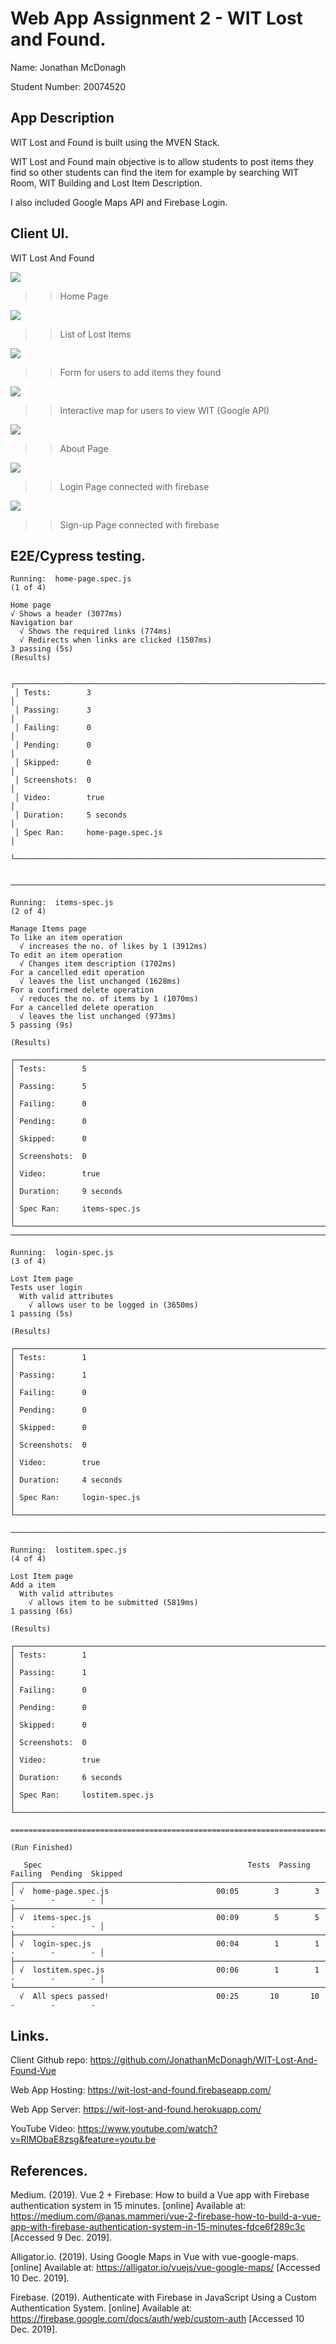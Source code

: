 # Web App Assignment 2 - WIT Lost and Found.

Name: Jonathan McDonagh

Student Number: 20074520

## App Description
WIT Lost and Found is built using the MVEN Stack.

WIT Lost and Found main objective is to allow 
students to post items they find so other students 
can find the item for example by searching WIT Room,
WIT Building and Lost Item Description.

I also included Google Maps API and Firebase Login.

## Client UI.
WIT Lost And Found


[homepage]: images/HomePage.png

![][homepage]

>>Home Page

[itemspage]: images/ItemsPage.png

![][itemspage]

>>List of Lost Items

[formpage]: images/FormPage.png

![][formpage]

>>Form for users to add items they found

[mappage]: images/MapPage.png

![][mappage]

>>Interactive map for users to view WIT (Google API)

[aboutpage]: images/AboutPage.png

![][aboutpage]

>>About Page

[loginpage]: images/LoginPage.png

![][loginpage]

>>Login Page connected with firebase

[signuppage]: images/SignUpPage.png

![][signuppage]

>>Sign-up Page connected with firebase

## E2E/Cypress testing.

    Running:  home-page.spec.js                                                               (1 of 4)

    Home page
    √ Shows a header (3077ms)
    Navigation bar
      √ Shows the required links (774ms)
      √ Redirects when links are clicked (1507ms)
    3 passing (5s)
    (Results)

     ┌────────────────────────────────────────────────────────────────────────────────────────────────┐
     │ Tests:        3                                                                                │
     │ Passing:      3                                                                                │
     │ Failing:      0                                                                                │
     │ Pending:      0                                                                                │
     │ Skipped:      0                                                                                │
     │ Screenshots:  0                                                                                │
     │ Video:        true                                                                             │
     │ Duration:     5 seconds                                                                        │
     │ Spec Ran:     home-page.spec.js                                                                │
     └────────────────────────────────────────────────────────────────────────────────────────────────┘


    ────────────────────────────────────────────────────────────────────────────────────────────────────

    Running:  items-spec.js                                                                   (2 of 4)

    Manage Items page
    To like an item operation
      √ increases the no. of likes by 1 (3912ms)
    To edit an item operation
      √ Changes item description (1702ms)
    For a cancelled edit operation
      √ leaves the list unchanged (1628ms)
    For a confirmed delete operation
      √ reduces the no. of items by 1 (1070ms)
    For a cancelled delete operation
      √ leaves the list unchanged (973ms)
    5 passing (9s)

    (Results)

    ┌────────────────────────────────────────────────────────────────────────────────────────────────┐
    │ Tests:        5                                                                                │
    │ Passing:      5                                                                                │
    │ Failing:      0                                                                                │
    │ Pending:      0                                                                                │
    │ Skipped:      0                                                                                │
    │ Screenshots:  0                                                                                │
    │ Video:        true                                                                             │
    │ Duration:     9 seconds                                                                        │
    │ Spec Ran:     items-spec.js                                                                    │
    └────────────────────────────────────────────────────────────────────────────────────────────────┘
    ────────────────────────────────────────────────────────────────────────────────────────────────────

    Running:  login-spec.js                                                                   (3 of 4)

    Lost Item page
    Tests user login
      With valid attributes
        √ allows user to be logged in (3650ms)
    1 passing (5s)

    (Results)

    ┌────────────────────────────────────────────────────────────────────────────────────────────────┐
    │ Tests:        1                                                                                │
    │ Passing:      1                                                                                │
    │ Failing:      0                                                                                │
    │ Pending:      0                                                                                │
    │ Skipped:      0                                                                                │
    │ Screenshots:  0                                                                                │
    │ Video:        true                                                                             │
    │ Duration:     4 seconds                                                                        │
    │ Spec Ran:     login-spec.js                                                                    │
    └────────────────────────────────────────────────────────────────────────────────────────────────┘

    ────────────────────────────────────────────────────────────────────────────────────────────────────

    Running:  lostitem.spec.js                                                                (4 of 4)

    Lost Item page
    Add a item
      With valid attributes
        √ allows item to be submitted (5819ms)
    1 passing (6s)

    (Results)

    ┌────────────────────────────────────────────────────────────────────────────────────────────────┐
    │ Tests:        1                                                                                │
    │ Passing:      1                                                                                │
    │ Failing:      0                                                                                │
    │ Pending:      0                                                                                │
    │ Skipped:      0                                                                                │
    │ Screenshots:  0                                                                                │
    │ Video:        true                                                                             │
    │ Duration:     6 seconds                                                                        │
    │ Spec Ran:     lostitem.spec.js                                                                 │
    └────────────────────────────────────────────────────────────────────────────────────────────────┘

    ====================================================================================================

    (Run Finished)

       Spec                                              Tests  Passing  Failing  Pending  Skipped  
    ┌────────────────────────────────────────────────────────────────────────────────────────────────┐
    │ √  home-page.spec.js                        00:05        3        3        -        -        - │
    ├────────────────────────────────────────────────────────────────────────────────────────────────┤
    │ √  items-spec.js                            00:09        5        5        -        -        - │
    ├────────────────────────────────────────────────────────────────────────────────────────────────┤
    │ √  login-spec.js                            00:04        1        1        -        -        - │
    ├────────────────────────────────────────────────────────────────────────────────────────────────┤
    │ √  lostitem.spec.js                         00:06        1        1        -        -        - │
    └────────────────────────────────────────────────────────────────────────────────────────────────┘
      √  All specs passed!                        00:25       10       10        -        -        -  

## Links.

Client Github repo: https://github.com/JonathanMcDonagh/WIT-Lost-And-Found-Vue

Web App Hosting: https://wit-lost-and-found.firebaseapp.com/

Web App Server: https://wit-lost-and-found.herokuapp.com/

YouTube Video: https://www.youtube.com/watch?v=RlMObaE8zsg&feature=youtu.be

## References.
Medium. (2019). Vue 2 + Firebase: How to build a Vue app with 
Firebase authentication system in 15 minutes. [online] Available 
at: https://medium.com/@anas.mammeri/vue-2-firebase-how-to-build-a-vue-app-with-firebase-authentication-system-in-15-minutes-fdce6f289c3c 
[Accessed 9 Dec. 2019].

Alligator.io. (2019). Using Google Maps in Vue with vue-google-maps. [online] Available at: https://alligator.io/vuejs/vue-google-maps/ [Accessed 10 Dec. 2019].

Firebase. (2019). Authenticate with Firebase in JavaScript Using a Custom Authentication System. [online] Available at: https://firebase.google.com/docs/auth/web/custom-auth [Accessed 10 Dec. 2019].
